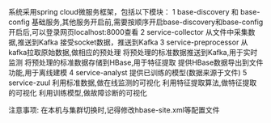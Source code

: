 系统采用spring cloud微服务框架，包括以下模块：
1 base-discovery 和 base-config
    基础服务,其他服务开启前,需要按顺序开启base-discovery和base-config
    开启后,可以登录网页localhost:8000查看
2 service-collector 
    从文件中采集数据,推送到Kafka
    接受socket数据，推送到Kafka
3 service-preprocessor 
    从kafka拉取原始数据,做相应的预处理
    将预处理的标准数据推送到Kafka,用于实时监测
    将预处理的标准数据存储到HBase,用于特征提取
    提供HBase数据导出到文件功能,用于离线建模
4 service-analyst
    提供已训练的模型(数据来源于文件)
5 service-zuul
    利用标准数据,做在线监测的可视化
    利用特征提取算法,做特征提取的可视化
    利用训练模型,做故障诊断的可视化

注意事项:
    在本机与集群切换时,记得修改hbase-site.xml等配置文件
    
    
    
    
    
